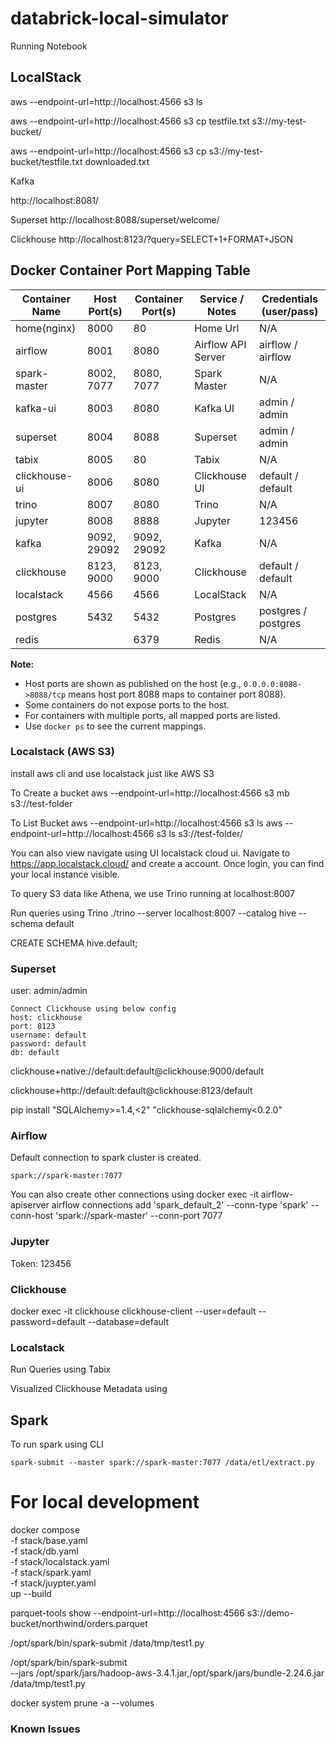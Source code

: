 # databrick-local-simulator
Running Notebook 



## LocalStack

aws --endpoint-url=http://localhost:4566 s3 ls

aws --endpoint-url=http://localhost:4566 s3 cp testfile.txt s3://my-test-bucket/

aws --endpoint-url=http://localhost:4566 s3 cp s3://my-test-bucket/testfile.txt downloaded.txt


Kafka

http://localhost:8081/

Superset
http://localhost:8088/superset/welcome/


Clickhouse
http://localhost:8123/?query=SELECT+1+FORMAT+JSON



## Docker Container Port Mapping Table

| Container Name   | Host Port(s)      | Container Port(s)   | Service / Notes        | Credentials (user/pass)    |
|------------------|-------------------|---------------------|------------------------|----------------------------|
| home(nginx)      | 8000              | 80                  | Home Url               | N/A                        |
| airflow          | 8001              | 8080                | Airflow API Server     | airflow / airflow          |
| spark-master     | 8002, 7077        | 8080, 7077          | Spark Master           | N/A                        |
| kafka-ui         | 8003              | 8080                | Kafka UI               | admin / admin              |
| superset         | 8004              | 8088                | Superset               | admin / admin              |
| tabix            | 8005              | 80                  | Tabix                  | N/A                        |
| clickhouse-ui    | 8006              | 8080                | Clickhouse UI          | default / default          |
| trino            | 8007              | 8080                | Trino                  | N/A                        |
| jupyter          | 8008              | 8888                | Jupyter                | 123456                     |
| kafka            | 9092, 29092       | 9092, 29092         | Kafka                  | N/A                        |
| clickhouse       | 8123, 9000        | 8123, 9000          | Clickhouse             | default / default          |
| localstack       | 4566              | 4566                | LocalStack             | N/A                        |
| postgres         | 5432              | 5432                | Postgres               | postgres / postgres        |
| redis            |                   | 6379                | Redis                  | N/A                        |


**Note:**  
- Host ports are shown as published on the host (e.g., `0.0.0.0:8088->8088/tcp` means host port 8088 maps to container port 8088).
- Some containers do not expose ports to the host.
- For containers with multiple ports, all mapped ports are listed.
- Use `docker ps` to see the current mappings.


### Localstack (AWS S3)


install aws cli and use localstack just like AWS S3


To Create a bucket
aws --endpoint-url=http://localhost:4566 s3 mb s3://test-folder

To List Bucket
aws --endpoint-url=http://localhost:4566 s3 ls
aws --endpoint-url=http://localhost:4566 s3 ls s3://test-folder/

You can also view navigate using UI localstack cloud ui. Navigate to https://app.localstack.cloud/ and create a account. Once login, you can find your local instance visible.

To query S3 data like Athena, we use Trino running at localhost:8007

Run queries using Trino
./trino --server localhost:8007 --catalog hive --schema default


CREATE SCHEMA hive.default;


### Superset
user: admin/admin

```
Connect Clickhouse using below config
host: clickhouse
port: 8123
username: default
password: default
db: default
```

clickhouse+native://default:default@clickhouse:9000/default

clickhouse+http://default:default@clickhouse:8123/default

pip install "SQLAlchemy>=1.4,<2" "clickhouse-sqlalchemy<0.2.0"

### Airflow

Default connection to spark cluster is created. 
```
spark://spark-master:7077
```

You can also create other connections using
docker exec -it airflow-apiserver airflow connections add 'spark_default_2' --conn-type 'spark' --conn-host 'spark://spark-master' --conn-port 7077


### Jupyter
Token: 123456




### Clickhouse

docker exec -it clickhouse clickhouse-client --user=default --password=default --database=default




### Localstack


Run Queries using Tabix

Visualized Clickhouse Metadata using 


## Spark
To run spark using CLI
````
spark-submit --master spark://spark-master:7077 /data/etl/extract.py
````




# For local development
docker compose \
    -f stack/base.yaml \
    -f stack/db.yaml \
    -f stack/localstack.yaml \
    -f stack/spark.yaml \
    -f stack/juypter.yaml \
up --build



parquet-tools show --endpoint-url=http://localhost:4566   s3://demo-bucket/northwind/orders.parquet





/opt/spark/bin/spark-submit /data/tmp/test1.py


/opt/spark/bin/spark-submit \
  --jars /opt/spark/jars/hadoop-aws-3.4.1.jar,/opt/spark/jars/bundle-2.24.6.jar \
  /data/tmp/test1.py

docker system prune -a --volumes



  ### Known Issues





